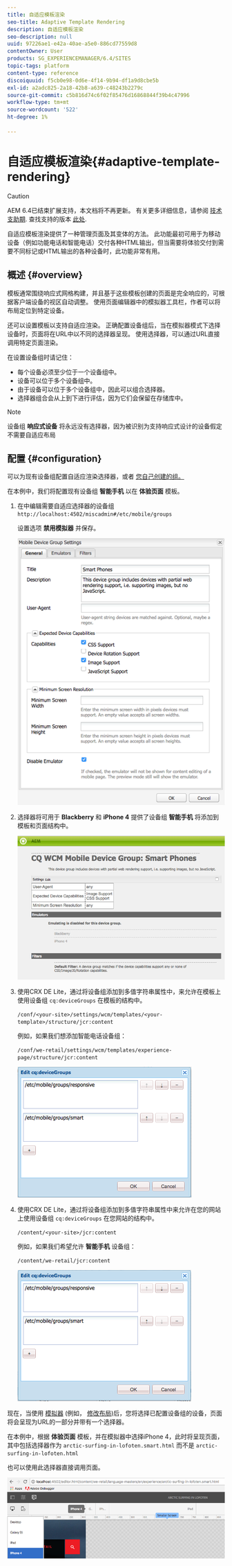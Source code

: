 ```yaml
---
title: 自适应模板渲染
seo-title: Adaptive Template Rendering
description: 自适应模板渲染
seo-description: null
uuid: 97226ae1-e42a-40ae-a5e0-886cd77559d8
contentOwner: User
products: SG_EXPERIENCEMANAGER/6.4/SITES
topic-tags: platform
content-type: reference
discoiquuid: f5cb0e98-0d6e-4f14-9b94-df1a9d8cbe5b
exl-id: a2adc825-2a18-42b8-a639-c48243b2279c
source-git-commit: c5b816d74c6f02f85476d16868844f39b4c47996
workflow-type: tm+mt
source-wordcount: '522'
ht-degree: 1%

---
```


# 自适应模板渲染{#adaptive-template-rendering}

>[!CAUTION]
>
>AEM 6.4已结束扩展支持，本文档将不再更新。 有关更多详细信息，请参阅 [技术支助期](https://helpx.adobe.com/cn/support/programs/eol-matrix.html). 查找支持的版本 [此处](https://experienceleague.adobe.com/docs/).

自适应模板渲染提供了一种管理页面及其变体的方法。 此功能最初可用于为移动设备（例如功能电话和智能电话）交付各种HTML输出，但当需要将体验交付到需要不同标记或HTML输出的各种设备时，此功能非常有用。

## 概述 {#overview}

模板通常围绕响应式网格构建，并且基于这些模板创建的页面是完全响应的，可根据客户端设备的视区自动调整。 使用页面编辑器中的模拟器工具栏，作者可以将布局定位到特定设备。

还可以设置模板以支持自适应渲染。 正确配置设备组后，当在模拟器模式下选择设备时，页面将在URL中以不同的选择器呈现。 使用选择器，可以通过URL直接调用特定页面渲染。

在设置设备组时请记住：

* 每个设备必须至少位于一个设备组中。
* 设备可以位于多个设备组中。
* 由于设备可以位于多个设备组中，因此可以组合选择器。
* 选择器组合会从上到下进行评估，因为它们会保留在存储库中。

>[!NOTE]
>
>设备组 **响应式设备** 将永远没有选择器，因为被识别为支持响应式设计的设备假定不需要自适应布局

## 配置 {#configuration}

可以为现有设备组配置自适应渲染选择器，或者 [您自己创建的组。](/help/sites-developing/mobile.md#device-groups)

在本例中，我们将配置现有设备组 **智能手机** 以在 **体验页面** 模板。

1. 在中编辑需要自适应选择器的设备组 `http://localhost:4502/miscadmin#/etc/mobile/groups`

   设置选项 **禁用模拟器** 并保存。

   ![chlimage_1-157](assets/chlimage_1-157.png)

1. 选择器将可用于 **Blackberry** 和 **iPhone 4** 提供了设备组 **智能手机** 将添加到模板和页面结构中。

   ![chlimage_1-158](assets/chlimage_1-158.png)

1. 使用CRX DE Lite，通过将设备组添加到多值字符串属性中，来允许在模板上使用设备组 `cq:deviceGroups` 在模板的结构中。

   `/conf/<your-site>/settings/wcm/templates/<your-template>/structure/jcr:content`

   例如，如果我们想添加智能电话设备组：

   `/conf/we-retail/settings/wcm/templates/experience-page/structure/jcr:content`

   ![chlimage_1-159](assets/chlimage_1-159.png)

1. 使用CRX DE Lite，通过将设备组添加到多值字符串属性中来允许在您的网站上使用设备组 `cq:deviceGroups` 在您网站的结构中。

   `/content/<your-site>/jcr:content`

   例如，如果我们希望允许 **智能手机** 设备组：

   `/content/we-retail/jcr:content`

   ![chlimage_1-160](assets/chlimage_1-160.png)

现在，当使用 [模拟器](/help/sites-authoring/responsive-layout.md#layout-definitions-device-emulation-and-breakpoints) (例如， [修改布局](/help/sites-authoring/responsive-layout.md))后，您将选择已配置设备组的设备，页面将会呈现为URL的一部分并带有一个选择器。

在本例中，根据 **体验页面** 模板，并在模拟器中选择iPhone 4，此时将呈现页面，其中包括选择器作为 `arctic-surfing-in-lofoten.smart.html` 而不是 `arctic-surfing-in-lofoten.html`

也可以使用此选择器直接调用页面。

![chlimage_1-161](assets/chlimage_1-161.png)
